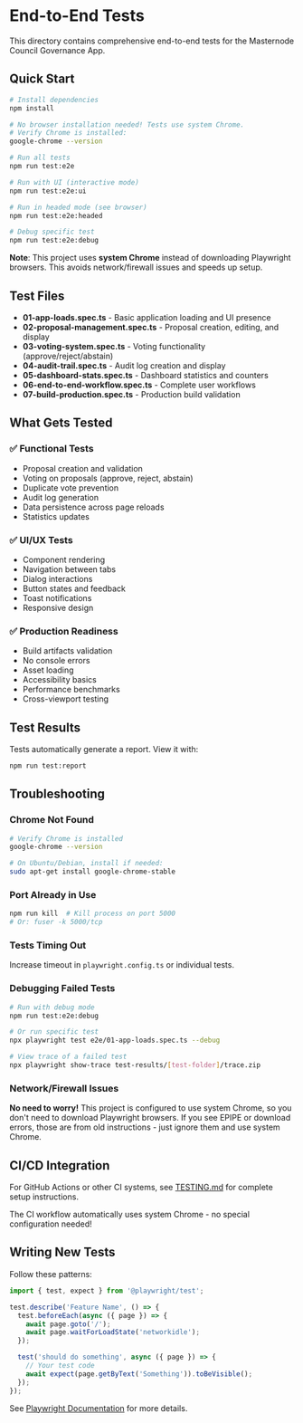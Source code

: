 # End-to-End Tests

This directory contains comprehensive end-to-end tests for the Masternode Council Governance App.

## Quick Start

```bash
# Install dependencies
npm install

# No browser installation needed! Tests use system Chrome.
# Verify Chrome is installed:
google-chrome --version

# Run all tests
npm run test:e2e

# Run with UI (interactive mode)
npm run test:e2e:ui

# Run in headed mode (see browser)
npm run test:e2e:headed

# Debug specific test
npm run test:e2e:debug
```

**Note**: This project uses **system Chrome** instead of downloading Playwright browsers. This avoids network/firewall issues and speeds up setup.

## Test Files

- **01-app-loads.spec.ts** - Basic application loading and UI presence
- **02-proposal-management.spec.ts** - Proposal creation, editing, and display
- **03-voting-system.spec.ts** - Voting functionality (approve/reject/abstain)
- **04-audit-trail.spec.ts** - Audit log creation and display
- **05-dashboard-stats.spec.ts** - Dashboard statistics and counters
- **06-end-to-end-workflow.spec.ts** - Complete user workflows
- **07-build-production.spec.ts** - Production build validation

## What Gets Tested

### ✅ Functional Tests
- Proposal creation and validation
- Voting on proposals (approve, reject, abstain)
- Duplicate vote prevention
- Audit log generation
- Data persistence across page reloads
- Statistics updates

### ✅ UI/UX Tests
- Component rendering
- Navigation between tabs
- Dialog interactions
- Button states and feedback
- Toast notifications
- Responsive design

### ✅ Production Readiness
- Build artifacts validation
- No console errors
- Asset loading
- Accessibility basics
- Performance benchmarks
- Cross-viewport testing

## Test Results

Tests automatically generate a report. View it with:

```bash
npm run test:report
```

## Troubleshooting

### Chrome Not Found

```bash
# Verify Chrome is installed
google-chrome --version

# On Ubuntu/Debian, install if needed:
sudo apt-get install google-chrome-stable
```

### Port Already in Use

```bash
npm run kill  # Kill process on port 5000
# Or: fuser -k 5000/tcp
```

### Tests Timing Out

Increase timeout in `playwright.config.ts` or individual tests.

### Debugging Failed Tests

```bash
# Run with debug mode
npm run test:e2e:debug

# Or run specific test
npx playwright test e2e/01-app-loads.spec.ts --debug

# View trace of a failed test
npx playwright show-trace test-results/[test-folder]/trace.zip
```

### Network/Firewall Issues

**No need to worry!** This project is configured to use system Chrome, so you don't need to download Playwright browsers. If you see EPIPE or download errors, those are from old instructions - just ignore them and use system Chrome.

## CI/CD Integration

For GitHub Actions or other CI systems, see [TESTING.md](../TESTING.md) for complete setup instructions.

The CI workflow automatically uses system Chrome - no special configuration needed!

## Writing New Tests

Follow these patterns:

```typescript
import { test, expect } from '@playwright/test';

test.describe('Feature Name', () => {
  test.beforeEach(async ({ page }) => {
    await page.goto('/');
    await page.waitForLoadState('networkidle');
  });

  test('should do something', async ({ page }) => {
    // Your test code
    await expect(page.getByText('Something')).toBeVisible();
  });
});
```

See [Playwright Documentation](https://playwright.dev/) for more details.
